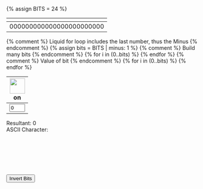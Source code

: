 
{% assign BITS = 24 %}
<style>
    td {
        text-align: center;
        vertical-align: middle;
    }
</style>
<table>
    <thead>
        <tr class="" id="">
            <th></th>
        </tr>
    </thead>
    <tbody>
        <tr>
            <td id="binary">000000000000000000000000</td>
        </tr>
    </tbody>
</table>
{% comment %}
Liquid for loop includes the last number, thus the Minus
{% endcomment %}
{% assign bits = BITS | minus: 1 %}
<table>
    <thead>
        <tr>
            {% comment %}
            Build many bits
            {% endcomment %}
            {% for i in (0..bits) %}
            <th>
                <img id="bulb{{ i }}" src="{{site.baseurl}}/images/bulb_off.png" alt="" width="40" height="Auto">
                <div class="button" id="butt{{ i }}" onclick="toggleBit({{ i }})">on</div>
            </th>
            {% endfor %}
        </tr>
    </thead>
    <tbody>
        <tr>
            {% comment %}
            Value of bit
            {% endcomment %}
            {% for i in (0..bits) %}
            <td>
                <input type='text' id="digit{{ i }}" value="0" size="2" readonly>
            </td>
            {% endfor %}
        </tr>
    </tbody>
</table>
<div>
    <label for="resultant">Resultant:</label>
    <span id="resultant-value">0</span>
</div>
<div>
    <label for="ascii-character">ASCII Character:</label>
    <span id="ascii-character-value"></span>
</div>
<div id="color-display" style="width: 100px; height: 100px; margin-top: 10px;"></div>
<div>
    <button onclick="invertBits()">Invert Bits</button>
</div>
<script>
    const BITS = {{ BITS }};
    const MAX = 2 ** BITS - 1;
    const IMAGE_ON = "{{site.baseurl}}/images/bulb_on.gif";
    const IMAGE_OFF = "{{site.baseurl}}/images/bulb_off.png";
    // return string with the current value of each bit
    function getBits() {
        let bits = "";
        for(let i = 0; i < BITS; i++) {
            bits = bits + document.getElementById('digit' + i).value;
        }
        return bits;
    }
    // setter for Document Object Model (DOM) values
    function setConversions(binary) {
        document.getElementById('binary').innerHTML = binary;
        // Resultant value
        document.getElementById('resultant-value').innerHTML = parseInt(binary, 2);
        // Update ASCII character display
        updateAsciiCharacter();
        // Update color display
        updateColorDisplay();
    }
    // toggle selected bit and recalculate
    function toggleBit(i) {
        const dig = document.getElementById('digit' + i);
        const image = document.getElementById('bulb' + i);
        const butt = document.getElementById('butt' + i);
        // Change digit and visual
        if (image.src.match(IMAGE_ON)) {
            dig.value = 0;
            image.src = IMAGE_OFF;
        } else {
            dig.value = 1;
            image.src = IMAGE_ON;
        }
        // Binary numbers
        const binary = getBits();
        setConversions(binary);
    }
    // add is a positive integer, subtract is a negative integer
    function add(n) {
        let binary = getBits();
        // convert to decimal and do math
        let decimal = parseInt(binary, 2);
        if (n > 0) {  // PLUS
            decimal = MAX === decimal ? 0 : decimal += n; // OVERFLOW or PLUS
        } else  {     // MINUS
            decimal = 0 === decimal ? MAX : decimal += n; // OVERFLOW or MINUS
        }
        // convert the result back to binary
        binary = decimal.toString(2).padStart(BITS, '0');
        // update conversions
        setConversions(binary);
        // update bits
        for (let i = 0; i < BITS; i++) {
            let digit = binary.charAt(i);
            document.getElementById('digit' + i).value = digit;
            document.getElementById('bulb' + i).src = digit === "1" ? IMAGE_ON : IMAGE_OFF;
        }
    }
    // Update ASCII character display
    function updateAsciiCharacter() {
        const binary = getBits();
        const decimal = parseInt(binary, 2);
        const asciiCharacter = String.fromCharCode(decimal);
        const asciiDisplay = document.getElementById('ascii-character-value');
        if (decimal >= 32 && decimal <= 126) {
            // Display printable ASCII characters
            asciiDisplay.innerHTML = asciiCharacter;
        } else {
            // Display non-printable ASCII characters
            asciiDisplay.innerHTML = "Non-Printable";
        }
    }
    // Update color display
    function updateColorDisplay() {
        const binary = getBits();
        const red = parseInt(binary.substring(0, 8), 2);
        const green = parseInt(binary.substring(8, 16), 2);
        const blue = parseInt(binary.substring(16, 24), 2);
        const colorDisplay = document.getElementById('color-display');
        colorDisplay.style.backgroundColor = `rgb(${red}, ${green}, ${blue})`;
    }
    // Invert all bits in the binary representation
    function invertBits() {
        let binary = getBits();
        binary = binary.split('').map(bit => (bit === '0' ? '1' : '0')).join('');
        setConversions(binary);
        // Update bits
        for (let i = 0; i < BITS; i++) {
            let digit = binary.charAt(i);
            document.getElementById('digit' + i).value = digit;
            document.getElementById('bulb' + i).src = digit === "1" ? IMAGE_ON : IMAGE_OFF;
        }
    }
    // Call the initial update functions
    updateAsciiCharacter();
    updateColorDisplay();
</script>